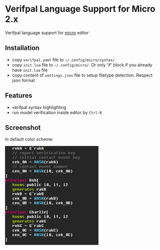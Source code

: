# Verifpal Language Support for Micro 2.x

Verifpal language support for [micro](https://micro-editor.github.io/) editor

## Installation

- copy `verifpal.yaml` file to `~/.config/micro/syntax/`
- copy `init.lua` file to `~/.config/micro/`. Or only 'if' block if you already have `init.lua` file
- copy content of `settings.json` file to setup filetype detection. Respect json format

## Features

- verifpal syntax highlighting
- run model verification inside editor by `Ctrl-R`

## Screenshot

In default color scheme:

![screenshot](example.png)
